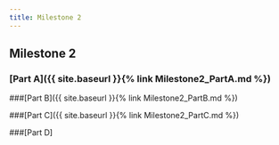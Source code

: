 ```yaml
---
title: Milestone 2
---
```


## Milestone 2

<h3>[Part A]({{ site.baseurl }}{% link Milestone2_PartA.md %})</h3>

###[Part B]({{ site.baseurl }}{% link Milestone2_PartB.md %})

###[Part C]({{ site.baseurl }}{% link Milestone2_PartC.md %})

###[Part D]
